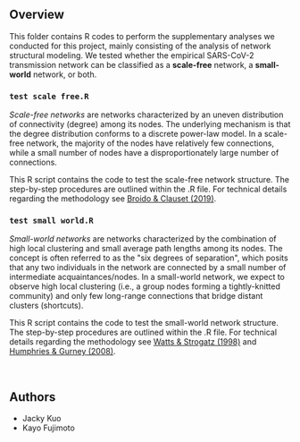 ## Overview

This folder contains R codes to perform the supplementary analyses we conducted for this project, mainly consisting of the analysis of network structural modeling. We tested whether the empirical SARS-CoV-2 transmission network can be classified as a **scale-free** network, a **small-world** network, or both. 

### `test scale free.R`

*Scale-free networks* are networks characterized by an uneven distribution of connectivity (degree) among its nodes. The underlying mechanism is that the degree distribution conforms to a discrete power-law model. In a scale-free network, the majority of the nodes have relatively few connections, while a small number of nodes have a disproportionately large number of connections.

This R script contains the code to test the scale-free network structure. The step-by-step procedures are outlined within the .R file. For technical details regarding the methodology see [Broido & Clauset (2019)](https://doi.org/10.1038/s41467-019-08746-5).

### `test small world.R`

*Small-world networks* are networks characterized by the combination of high local clustering and small average path lengths among its nodes. The concept is often referred to as the "six degrees of separation", which posits that any two individuals in the network are connected by a small number of intermediate acquaintances/nodes. In a small-world network, we expect to observe high local clustering (i.e., a group nodes forming a tightly-knitted community) and only few long-range connections that bridge distant clusters (shortcuts).

This R script contains the code to test the small-world network structure. The step-by-step procedures are outlined within the .R file. For technical details regarding the methodology see [Watts & Strogatz (1998)](https://www.nature.com/articles/30918) and [Humphries & Gurney (2008)](https://doi.org/10.1371/journal.pone.0002051).

<br/>

## Authors

* Jacky Kuo
* Kayo Fujimoto
